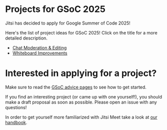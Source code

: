# Projects for GSoC 2025

Jitsi has decided to apply for Google Summer of Code 2025!

Here's the list of project ideas for GSoC 2025! Click on the title for a more detailed description. 

* [Chat Moderation & Editing](chat-moderation-editing.md)
* [Whiteboard Improvements](whiteboard-improvements.md)

# Interested in applying for a project?

Make sure to read the [GSoC advice pages](https://developers.google.com/open-source/gsoc/help/student-advice/) to see how to get started.

If you find an interesting project (or came up with one yourself!), you should make a draft proposal as soon as possible. 
Please open an issue with any questions!

In order to get yourself more familiarized with Jitsi Meet take a look at [our handbook](https://jitsi.github.io/handbook/).

